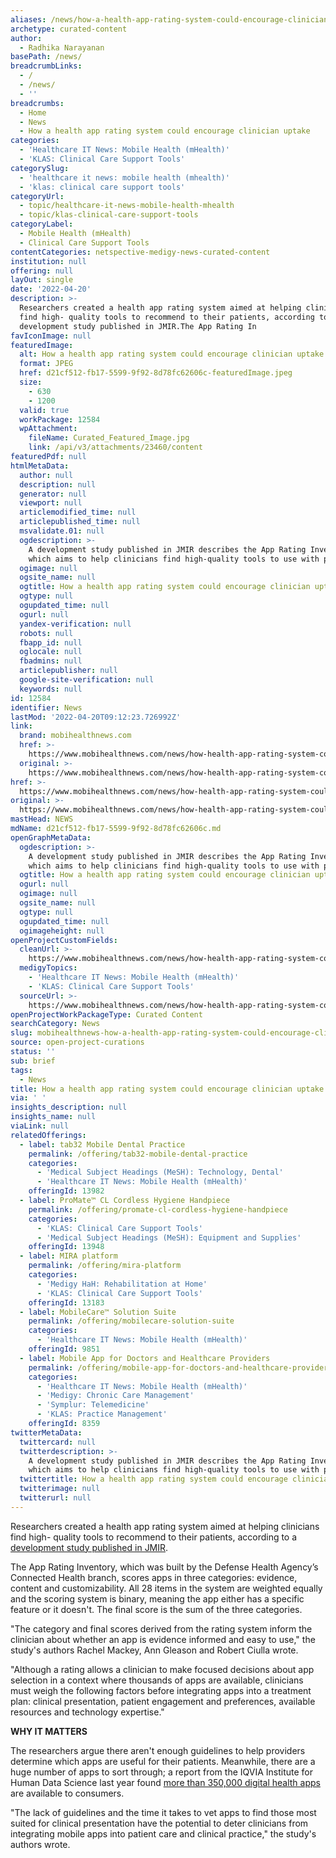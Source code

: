 ```yaml
---
aliases: /news/how-a-health-app-rating-system-could-encourage-clinician-uptake
archetype: curated-content
author:
  - Radhika Narayanan
basePath: /news/
breadcrumbLinks:
  - /
  - /news/
  - ''
breadcrumbs:
  - Home
  - News
  - How a health app rating system could encourage clinician uptake
categories:
  - 'Healthcare IT News: Mobile Health (mHealth)'
  - 'KLAS: Clinical Care Support Tools'
categorySlug:
  - 'healthcare it news: mobile health (mhealth)'
  - 'klas: clinical care support tools'
categoryUrl:
  - topic/healthcare-it-news-mobile-health-mhealth
  - topic/klas-clinical-care-support-tools
categoryLabel:
  - Mobile Health (mHealth)
  - Clinical Care Support Tools
contentCategories: netspective-medigy-news-curated-content
institution: null
offering: null
layOut: single
date: '2022-04-20'
description: >-
  Researchers created a health app rating system aimed at helping clinicians
  find high- quality tools to recommend to their patients, according to a
  development study published in JMIR.The App Rating In
favIconImage: null
featuredImage:
  alt: How a health app rating system could encourage clinician uptake
  format: JPEG
  href: d21cf512-fb17-5599-9f92-8d78fc62606c-featuredImage.jpeg
  size:
    - 630
    - 1200
  valid: true
  workPackage: 12584
  wpAttachment:
    fileName: Curated_Featured_Image.jpg
    link: /api/v3/attachments/23460/content
featuredPdf: null
htmlMetaData:
  author: null
  description: null
  generator: null
  viewport: null
  articlemodified_time: null
  articlepublished_time: null
  msvalidate.01: null
  ogdescription: >-
    A development study published in JMIR describes the App Rating Inventory,
    which aims to help clinicians find high-quality tools to use with patients.
  ogimage: null
  ogsite_name: null
  ogtitle: How a health app rating system could encourage clinician uptake
  ogtype: null
  ogupdated_time: null
  ogurl: null
  yandex-verification: null
  robots: null
  fbapp_id: null
  oglocale: null
  fbadmins: null
  articlepublisher: null
  google-site-verification: null
  keywords: null
id: 12584
identifier: News
lastMod: '2022-04-20T09:12:23.726992Z'
link:
  brand: mobihealthnews.com
  href: >-
    https://www.mobihealthnews.com/news/how-health-app-rating-system-could-encourage-clinician-uptake
  original: >-
    https://www.mobihealthnews.com/news/how-health-app-rating-system-could-encourage-clinician-uptake
href: >-
  https://www.mobihealthnews.com/news/how-health-app-rating-system-could-encourage-clinician-uptake
original: >-
  https://www.mobihealthnews.com/news/how-health-app-rating-system-could-encourage-clinician-uptake
mastHead: NEWS
mdName: d21cf512-fb17-5599-9f92-8d78fc62606c.md
openGraphMetaData:
  ogdescription: >-
    A development study published in JMIR describes the App Rating Inventory,
    which aims to help clinicians find high-quality tools to use with patients.
  ogtitle: How a health app rating system could encourage clinician uptake
  ogurl: null
  ogimage: null
  ogsite_name: null
  ogtype: null
  ogupdated_time: null
  ogimageheight: null
openProjectCustomFields:
  cleanUrl: >-
    https://www.mobihealthnews.com/news/how-health-app-rating-system-could-encourage-clinician-uptake
  medigyTopics:
    - 'Healthcare IT News: Mobile Health (mHealth)'
    - 'KLAS: Clinical Care Support Tools'
  sourceUrl: >-
    https://www.mobihealthnews.com/news/how-health-app-rating-system-could-encourage-clinician-uptake
openProjectWorkPackageType: Curated Content
searchCategory: News
slug: mobihealthnews-how-a-health-app-rating-system-could-encourage-clinician-uptake
source: open-project-curations
status: ''
sub: brief
tags:
  - News
title: How a health app rating system could encourage clinician uptake
via: ' '
insights_description: null
insights_name: null
viaLink: null
relatedOfferings:
  - label: tab32 Mobile Dental Practice
    permalink: /offering/tab32-mobile-dental-practice
    categories:
      - 'Medical Subject Headings (MeSH): Technology, Dental'
      - 'Healthcare IT News: Mobile Health (mHealth)'
    offeringId: 13982
  - label: ProMate™ CL Cordless Hygiene Handpiece
    permalink: /offering/promate-cl-cordless-hygiene-handpiece
    categories:
      - 'KLAS: Clinical Care Support Tools'
      - 'Medical Subject Headings (MeSH): Equipment and Supplies'
    offeringId: 13948
  - label: MIRA platform
    permalink: /offering/mira-platform
    categories:
      - 'Medigy HaH: Rehabilitation at Home'
      - 'KLAS: Clinical Care Support Tools'
    offeringId: 13183
  - label: MobileCare™ Solution Suite
    permalink: /offering/mobilecare-solution-suite
    categories:
      - 'Healthcare IT News: Mobile Health (mHealth)'
    offeringId: 9851
  - label: Mobile App for Doctors and Healthcare Providers
    permalink: /offering/mobile-app-for-doctors-and-healthcare-providers
    categories:
      - 'Healthcare IT News: Mobile Health (mHealth)'
      - 'Medigy: Chronic Care Management'
      - 'Symplur: Telemedicine'
      - 'KLAS: Practice Management'
    offeringId: 8359
twitterMetaData:
  twittercard: null
  twitterdescription: >-
    A development study published in JMIR describes the App Rating Inventory,
    which aims to help clinicians find high-quality tools to use with patients.
  twittertitle: How a health app rating system could encourage clinician uptake
  twitterimage: null
  twitterurl: null
---
```

<p>Researchers created a health app rating system aimed at helping clinicians find high- quality tools to recommend to their patients, according to a <a href="https://mhealth.jmir.org/2022/4/e32643">development study published in JMIR</a>.</p><p>The App Rating Inventory, which was built by the Defense Health Agency’s Connected Health branch, scores apps in three categories: evidence, content and customizability. All 28 items in the system are weighted equally and the scoring system is binary, meaning the app either has a specific feature or it doesn't. The final score is the sum of the three categories.&nbsp;</p><p>"The category and final scores derived from the rating system inform the clinician about whether an app is evidence informed and easy to use," the study's authors Rachel Mackey, Ann Gleason and Robert Ciulla wrote.&nbsp;</p><p>"Although a rating allows a clinician to make focused decisions about app selection in a context where thousands of apps are available, clinicians must weigh the following factors before integrating apps into a treatment plan: clinical presentation, patient engagement and preferences, available resources and technology expertise."</p><p><strong>WHY IT MATTERS</strong></p><p>The researchers argue there aren't enough guidelines to help providers determine which apps are useful for their patients. Meanwhile, there are a huge number of apps to sort through; a report from the IQVIA Institute for Human Data Science last year found <a href="https://www.mobihealthnews.com/news/digital-health-apps-balloon-more-350000-available-market-according-iqvia-report">more than 350,000 digital health apps</a> are available to consumers.&nbsp;</p><p>"The lack of guidelines and the time it takes to vet apps to find those most suited for clinical presentation have the potential to deter clinicians from integrating mobile apps into patient care and clinical practice," the study's authors wrote.&nbsp;</p>